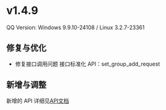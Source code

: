 # v1.4.9

QQ Version: Windows 9.9.10-24108 / Linux 3.2.7-23361

## 修复与优化
* 修复接口调用问题 接口标准化 API：set_group_add_request

## 新增与调整


新增的 API 详细见[API文档](https://napneko.github.io/zh-CN/develop/extends_api)
